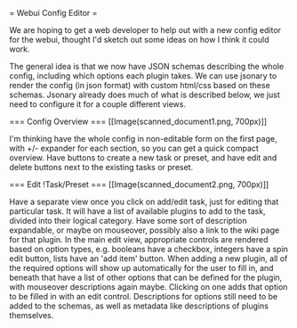 = Webui Config Editor =

We are hoping to get a web developer to help out with a new config editor for the webui, thought I'd sketch out some ideas on how I think it could work.

The general idea is that we now have JSON schemas describing the whole config, including which options each plugin takes. We can use jsonary to render the config (in json format) with custom html/css based on these schemas. Jsonary already does much of what is described below, we just need to configure it for a couple different views.

=== Config Overview ===
[[Image(scanned_document1.png, 700px)]]

I'm thinking have the whole config in non-editable form on the first page, with +/- expander for each section, so you can get a quick compact overview. Have buttons to create a new task or preset, and have edit and delete buttons next to the existing tasks or preset.

=== Edit !Task/Preset ===
[[Image(scanned_document2.png, 700px)]]

Have a separate view once you click on add/edit task, just for editing that particular task. It will have a list of available plugins to add to the task, divided into their logical category. Have some sort of description expandable, or maybe on mouseover, possibly also a link to the wiki page for that plugin. In the main edit view, appropriate controls are rendered based on option types, e.g. booleans have a checkbox, integers have a spin edit button, lists have an 'add item' button. When adding a new plugin, all of the required options will show up automatically for the user to fill in, and beneath that have a list of other options that can be defined for the plugin, with mouseover descriptions again maybe. Clicking on one adds that option to be filled in with an edit control. Descriptions for options still need to be added to the schemas, as well as metadata like descriptions of plugins themselves.